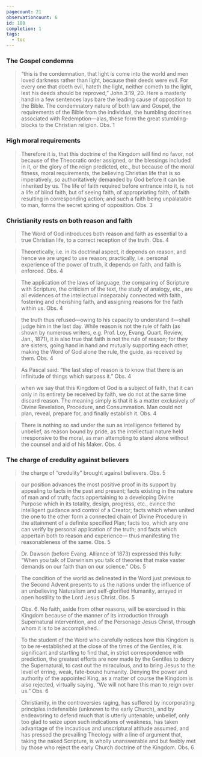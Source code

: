 ```yaml
---
pagecount: 21
observationcount: 6
id: 180
completion: 1
tags:
  - toc
---
```

### The Gospel condemns
>“this is the condemnation, that light is come into the world and men loved darkness rather than light, because their deeds were evil. For every one that doeth evil, hateth the light, neither cometh to the light, lest his deeds should be reproved,” John 3:19, 20. Here a masterly hand in a few sentences lays bare the leading cause of opposition to the Bible. The condemnatory nature of both law and Gospel, the requirements of the Bible from the individual, the humbling doctrines associated with Redemption—alas, these form the great stumbling-blocks to the Christian religion.
>Obs. 1
### High moral requirements
>Therefore it is, that this doctrine of the Kingdom will find no favor, not because of the Theocratic order assigned, or the blessings included in it, or the glory of the reign predicted, etc., but because of the moral fitness, moral requirements, the believing Christian life that is so imperatively, so authoritatively demanded by God before it can be inherited by us. The life of faith required before entrance into it, is not a life of blind faith, but of seeing faith, of appropriating faith, of faith resulting in corresponding action; and such a faith being unpalatable to man, forms the secret spring of opposition.
>Obs. 3

### Christianity rests on both reason and faith
>The Word of God introduces both reason and faith as essential to a true Christian life, to a correct reception of the truth.
>Obs. 4

>Theoretically, i.e. in its doctrinal aspect, it depends on reason, and hence we are urged to use reason; practically, i.e. personal experience of the power of truth, it depends on faith, and faith is enforced.
>Obs. 4

>The application of the laws of language, the comparing of Scripture with Scripture, the criticism of the text, the study of analogy, etc., are all evidences of the intellectual inseparably connected with faith, fostering and cherishing faith, and assigning reasons for the faith within us.
>Obs. 4

>the truth thus refused—owing to his capacity to understand it—shall judge him in the last day. While reason is not the rule of faith (as shown by numerous writers, e.g. Prof. Loy, Evang. Quart. Review, Jan., 1871), it is also true that faith is not the rule of reason; for they are sisters, going hand in hand and mutually supporting each other, making the Word of God alone the rule, the guide, as received by them.
>Obs. 4

>As Pascal said: “the last step of reason is to know that there is an infinitude of things which surpass it.”
>Obs. 4

>when we say that this Kingdom of God is a subject of faith, that it can only in its entirety be received by faith, we do not at the same time discard reason. The meaning simply is that it is a matter exclusively of Divine Revelation, Procedure, and Consummation. Man could not plan, reveal, prepare for, and finally establish it.
>Obs. 4

>There is nothing so sad under the sun as intelligence fettered by unbelief, as reason bound by pride, as the intellectual nature held irresponsive to the moral, as man attempting to stand alone without the counsel and aid of his Maker.
>Obs. 4

### The charge of credulity against believers
>the charge of “credulity” brought against believers.
>Obs. 5

>our position advances the most positive proof in its support by appealing to facts in the past and present; facts existing in the nature of man and of truth; facts appertaining to a developing Divine Purpose which in its totality, design, progress, etc., evince the intelligent guidance and control of a Creator; facts which when united the one to the other form a connected chain of Divine Procedure in the attainment of a definite specified Plan; facts too, which any one can verify by personal application of the truth; and facts which appertain both to reason and experience— thus manifesting the reasonableness of the same.
>Obs. 5

>Dr. Dawson (before Evang. Alliance of 1873) expressed this fully: “When you talk of Darwinism you talk of theories that make vaster demands on our faith than on our science.”
>Obs. 5

>The condition of the world as delineated in the Word just previous to the Second Advent presents to us the nations under the influence of an unbelieving Naturalism and self-glorified Humanity, arrayed in open hostility to the Lord Jesus Christ.
>Obs. 5

>Obs. 6. No faith, aside from other reasons, will be exercised in this Kingdom because of the manner of its introduction through Supernatural intervention, and of the Personage Jesus Christ, through whom it is to be accomplished..

>To the student of the Word who carefully notices how this Kingdom is to be re-established at the close of the times of the Gentiles, it is significant and startling to find that, in strict correspondence with prediction, the greatest efforts are now made by the Gentiles to decry the Supernatural, to cast out the miraculous, and to bring Jesus to the level of erring, weak, fate-bound humanity. Denying the power and authority of the appointed King, as a matter of course the Kingdom is also rejected, virtually saying, “We will not hare this man to reign over us.”
>Obs. 6

>Christianity, in the controversies raging, has suffered by incorporating principles indefensible (unknown to the early Church), and by endeavoring to defend much that is utterly untenable; unbelief, only too glad to seize upon such indications of weakness, has taken advantage of the incautious and unscriptural attitude assumed, and has pressed the prevailing Theology with a line of argument that, taking the naked Scripture, is wholly unanswerable and but feebly met by those who reject the early Church doctrine of the Kingdom.
>Obs. 6




